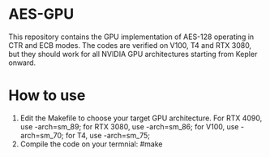 # AES-GPU
This repository contains the GPU implementation of AES-128 operating in CTR and ECB modes. The codes are verified on V100, T4 and RTX 3080, but they should work for all NVIDIA GPU architectures starting from Kepler onward.

# How to use
1) Edit the Makefile to choose your target GPU architecture. For RTX 4090, use -arch=sm_89; for RTX 3080, use -arch=sm_86; for V100, use -arch=sm_70; for T4, use -arch=sm_75;
2) Compile the code on your termnial: 
#make
